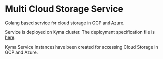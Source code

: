 # Multi Cloud Storage Service

Golang based service for cloud storage in GCP and Azure.

Service is deployed on Kyma cluster. The deployment specification file is [here](deployment/multi-cloud-storage-svc.yaml).

Kyma Service Instances have been created for accessing Cloud Storage in GCP and Azure.